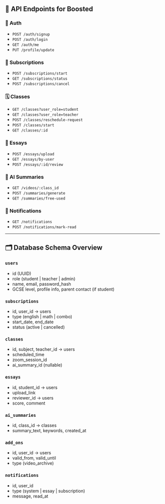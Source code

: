 ## 🔌 API Endpoints for Boosted

### 🔐 Auth
- `POST /auth/signup`
- `POST /auth/login`
- `GET /auth/me`
- `PUT /profile/update`

### 🧾 Subscriptions
- `POST /subscriptions/start`
- `GET /subscriptions/status`
- `POST /subscriptions/cancel`

### 🗓️ Classes
- `GET /classes?user_role=student`
- `GET /classes?user_role=teacher`
- `POST /classes/reschedule-request`
- `POST /classes/start`
- `GET /classes/:id`

### 📄 Essays
- `POST /essays/upload`
- `GET /essays/by-user`
- `POST /essays/:id/review`

### 📼 AI Summaries
- `GET /videos/:class_id`
- `POST /summaries/generate`
- `GET /summaries/free-used`

### 🔔 Notifications
- `GET /notifications`
- `POST /notifications/mark-read`

---

## 🗂️ Database Schema Overview

### `users`
- id (UUID)
- role (student | teacher | admin)
- name, email, password_hash
- GCSE level, profile info, parent contact (if student)

### `subscriptions`
- id, user_id → users
- type (english | math | combo)
- start_date, end_date
- status (active | cancelled)

### `classes`
- id, subject, teacher_id → users
- scheduled_time
- zoom_session_id
- ai_summary_id (nullable)

### `essays`
- id, student_id → users
- upload_link
- reviewer_id → users
- score, comment

### `ai_summaries`
- id, class_id → classes
- summary_text, keywords, created_at

### `add_ons`
- id, user_id → users
- valid_from, valid_until
- type (video_archive)

### `notifications`
- id, user_id
- type (system | essay | subscription)
- message, read_at

